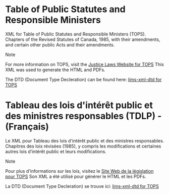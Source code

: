 # Table of Public Statutes and Responsible Ministers
XML for Table of Public Statutes and Responsible Ministers (TOPS).
Chapters of the Revised Statutes of Canada, 1985, with their amendments, and certain other public Acts and their amendments.

> [!NOTE]
> For more information on TOPS, visit the [Justice Laws Website for TOPS](https://laws-lois.justice.gc.ca/eng/TablePublicStatutes/index.html)
> This XML was used to generate the HTML and PDFs.
>
> The DTD (Document Type Decleration) can be found here: [lims-xml-dtd for TOPS](https://github.com/justicecanada/lims-xml-dtd/tree/main/TOPS)

# Tableau des lois d'intérêt public et des ministres responsables (TDLP) - (Français)
Le XML pour Tableau des lois d'intérêt public et des ministres responsables. 
Chapitres des lois révisées (1985), y compris les modifications et certaines autres lois d’intérêt public et leurs modifications.

> [!NOTE]
>Pour plus d’informations sur les lois, visitez le [Site Web de la législation pour TOPS](https://limsdev.justice.gc.ca/fra/TableauLoisPublic/index.html)
> Son XML a été utilisé pour générer le HTML et les PDFs.
>
> La DTD (Document Type Decleration) se trouve ici: [lims-xml-dtd for TOPS](https://github.com/justicecanada/lims-xml-dtd/tree/main/TOPS)
